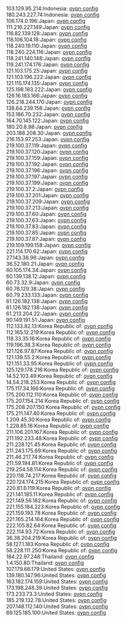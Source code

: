 103.129.95.214:Indonesia: [ovpn config](vpn/103_129_95_214.ovpn)  
180.243.227.74:Indonesia: [ovpn config](vpn/180_243_227_74.ovpn)  
106.174.0.196:Japan: [ovpn config](vpn/106_174_0_196.ovpn)  
111.216.227.149:Japan: [ovpn config](vpn/111_216_227_149.ovpn)  
116.82.139.128:Japan: [ovpn config](vpn/116_82_139_128.ovpn)  
118.106.104.18:Japan: [ovpn config](vpn/118_106_104_18.ovpn)  
118.240.19.110:Japan: [ovpn config](vpn/118_240_19_110.ovpn)  
118.240.224.116:Japan: [ovpn config](vpn/118_240_224_116.ovpn)  
118.241.140.148:Japan: [ovpn config](vpn/118_241_140_148.ovpn)  
119.241.174.176:Japan: [ovpn config](vpn/119_241_174_176.ovpn)  
121.103.175.25:Japan: [ovpn config](vpn/121_103_175_25.ovpn)  
121.103.196.222:Japan: [ovpn config](vpn/121_103_196_222.ovpn)  
121.115.174.135:Japan: [ovpn config](vpn/121_115_174_135.ovpn)  
125.198.183.222:Japan: [ovpn config](vpn/125_198_183_222.ovpn)  
126.16.183.166:Japan: [ovpn config](vpn/126_16_183_166.ovpn)  
126.218.244.170:Japan: [ovpn config](vpn/126_218_244_170.ovpn)  
138.64.239.158:Japan: [ovpn config](vpn/138_64_239_158.ovpn)  
153.186.70.232:Japan: [ovpn config](vpn/153_186_70_232.ovpn)  
164.70.145.122:Japan: [ovpn config](vpn/164_70_145_122.ovpn)  
180.20.8.98:Japan: [ovpn config](vpn/180_20_8_98.ovpn)  
203.188.208.30:Japan: [ovpn config](vpn/203_188_208_30.ovpn)  
216.153.97.253:Japan: [ovpn config](vpn/216_153_97_253.ovpn)  
219.100.37.119:Japan: [ovpn config](vpn/219_100_37_119.ovpn)  
219.100.37.120:Japan: [ovpn config](vpn/219_100_37_120.ovpn)  
219.100.37.159:Japan: [ovpn config](vpn/219_100_37_159.ovpn)  
219.100.37.192:Japan: [ovpn config](vpn/219_100_37_192.ovpn)  
219.100.37.196:Japan: [ovpn config](vpn/219_100_37_196.ovpn)  
219.100.37.197:Japan: [ovpn config](vpn/219_100_37_197.ovpn)  
219.100.37.199:Japan: [ovpn config](vpn/219_100_37_199.ovpn)  
219.100.37.2:Japan: [ovpn config](vpn/219_100_37_2.ovpn)  
219.100.37.201:Japan: [ovpn config](vpn/219_100_37_201.ovpn)  
219.100.37.209:Japan: [ovpn config](vpn/219_100_37_209.ovpn)  
219.100.37.213:Japan: [ovpn config](vpn/219_100_37_213.ovpn)  
219.100.37.60:Japan: [ovpn config](vpn/219_100_37_60.ovpn)  
219.100.37.63:Japan: [ovpn config](vpn/219_100_37_63.ovpn)  
219.100.37.83:Japan: [ovpn config](vpn/219_100_37_83.ovpn)  
219.100.37.85:Japan: [ovpn config](vpn/219_100_37_85.ovpn)  
219.100.37.87:Japan: [ovpn config](vpn/219_100_37_87.ovpn)  
219.109.199.158:Japan: [ovpn config](vpn/219_109_199_158.ovpn)  
221.114.170.62:Japan: [ovpn config](vpn/221_114_170_62.ovpn)  
27.143.38.96:Japan: [ovpn config](vpn/27_143_38_96.ovpn)  
36.52.180.21:Japan: [ovpn config](vpn/36_52_180_21.ovpn)  
60.105.174.34:Japan: [ovpn config](vpn/60_105_174_34.ovpn)  
60.139.138.12:Japan: [ovpn config](vpn/60_139_138_12.ovpn)  
60.73.32.9:Japan: [ovpn config](vpn/60_73_32_9.ovpn)  
60.76.129.38:Japan: [ovpn config](vpn/60_76_129_38.ovpn)  
60.79.233.133:Japan: [ovpn config](vpn/60_79_233_133.ovpn)  
61.126.182.138:Japan: [ovpn config](vpn/61_126_182_138.ovpn)  
61.126.182.138:Japan: [ovpn config](vpn/61_126_182_138.ovpn)  
61.213.204.22:Japan: [ovpn config](vpn/61_213_204_22.ovpn)  
90.149.191.51:Japan: [ovpn config](vpn/90_149_191_51.ovpn)  
112.133.82.13:Korea Republic of: [ovpn config](vpn/112_133_82_13.ovpn)  
112.165.12.219:Korea Republic of: [ovpn config](vpn/112_165_12_219.ovpn)  
118.33.35.16:Korea Republic of: [ovpn config](vpn/118_33_35_16.ovpn)  
119.196.38.3:Korea Republic of: [ovpn config](vpn/119_196_38_3.ovpn)  
121.126.97.87:Korea Republic of: [ovpn config](vpn/121_126_97_87.ovpn)  
121.139.55.2:Korea Republic of: [ovpn config](vpn/121_139_55_2.ovpn)  
121.151.33.95:Korea Republic of: [ovpn config](vpn/121_151_33_95.ovpn)  
125.129.178.216:Korea Republic of: [ovpn config](vpn/125_129_178_216.ovpn)  
14.52.103.49:Korea Republic of: [ovpn config](vpn/14_52_103_49.ovpn)  
14.54.218.253:Korea Republic of: [ovpn config](vpn/14_54_218_253.ovpn)  
175.117.34.166:Korea Republic of: [ovpn config](vpn/175_117_34_166.ovpn)  
175.200.112.110:Korea Republic of: [ovpn config](vpn/175_200_112_110.ovpn)  
175.207.154.214:Korea Republic of: [ovpn config](vpn/175_207_154_214.ovpn)  
175.208.207.150:Korea Republic of: [ovpn config](vpn/175_208_207_150.ovpn)  
175.211.147.40:Korea Republic of: [ovpn config](vpn/175_211_147_40.ovpn)  
1.209.45.30:Korea Republic of: [ovpn config](vpn/1_209_45_30.ovpn)  
1.228.85.16:Korea Republic of: [ovpn config](vpn/1_228_85_16.ovpn)  
211.106.201.167:Korea Republic of: [ovpn config](vpn/211_106_201_167.ovpn)  
211.192.233.48:Korea Republic of: [ovpn config](vpn/211_192_233_48.ovpn)  
211.228.121.45:Korea Republic of: [ovpn config](vpn/211_228_121_45.ovpn)  
211.243.175.69:Korea Republic of: [ovpn config](vpn/211_243_175_69.ovpn)  
211.46.217.74:Korea Republic of: [ovpn config](vpn/211_46_217_74.ovpn)  
211.59.194.81:Korea Republic of: [ovpn config](vpn/211_59_194_81.ovpn)  
219.254.58.114:Korea Republic of: [ovpn config](vpn/219_254_58_114.ovpn)  
220.118.74.217:Korea Republic of: [ovpn config](vpn/220_118_74_217.ovpn)  
220.124.174.215:Korea Republic of: [ovpn config](vpn/220_124_174_215.ovpn)  
220.81.6.119:Korea Republic of: [ovpn config](vpn/220_81_6_119.ovpn)  
221.141.185.11:Korea Republic of: [ovpn config](vpn/221_141_185_11.ovpn)  
221.149.56.182:Korea Republic of: [ovpn config](vpn/221_149_56_182.ovpn)  
221.155.184.223:Korea Republic of: [ovpn config](vpn/221_155_184_223.ovpn)  
221.159.193.78:Korea Republic of: [ovpn config](vpn/221_159_193_78.ovpn)  
221.165.214.164:Korea Republic of: [ovpn config](vpn/221_165_214_164.ovpn)  
222.105.82.64:Korea Republic of: [ovpn config](vpn/222_105_82_64.ovpn)  
222.114.93.72:Korea Republic of: [ovpn config](vpn/222_114_93_72.ovpn)  
36.38.204.219:Korea Republic of: [ovpn config](vpn/36_38_204_219.ovpn)  
58.127.1.183:Korea Republic of: [ovpn config](vpn/58_127_1_183.ovpn)  
58.228.111.250:Korea Republic of: [ovpn config](vpn/58_228_111_250.ovpn)  
184.22.97.248:Thailand: [ovpn config](vpn/184_22_97_248.ovpn)  
1.4.150.80:Thailand: [ovpn config](vpn/1_4_150_80.ovpn)  
107.179.66.179:United States: [ovpn config](vpn/107_179_66_179.ovpn)  
139.180.147.96:United States: [ovpn config](vpn/139_180_147_96.ovpn)  
163.182.174.159:United States: [ovpn config](vpn/163_182_174_159.ovpn)  
173.198.248.39:United States: [ovpn config](vpn/173_198_248_39.ovpn)  
173.233.73.3:United States: [ovpn config](vpn/173_233_73_3.ovpn)  
185.219.132.78:United States: [ovpn config](vpn/185_219_132_78.ovpn)  
207.148.112.140:United States: [ovpn config](vpn/207_148_112_140.ovpn)  
69.125.185.100:United States: [ovpn config](vpn/69_125_185_100.ovpn)  
